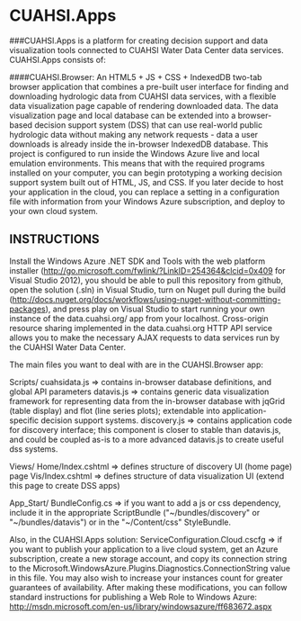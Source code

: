 CUAHSI.Apps
===========

###CUAHSI.Apps is a platform for creating decision support and data visualization tools connected to CUAHSI Water Data Center data services. CUAHSI.Apps consists of:

####CUAHSI.Browser: 
An HTML5 + JS + CSS + IndexedDB two-tab browser application that combines a pre-built user interface for finding and downloading hydrologic data from CUAHSI data services, with a flexible data visualization page capable of rendering downloaded data. The data visualization page and local database can be extended into a browser-based decision support system (DSS) that can use real-world public hydrologic data without making any network requests - data a user downloads is already inside the in-browser IndexedDB database. This project is configured to run inside the Windows Azure live and local emulation environments. This means that with the required programs installed on your computer, you can begin prototyping a working decision support system built out of HTML, JS, and CSS. If you later decide to host your application in the cloud, you can replace a setting in a configuration file with information from your Windows Azure subscription, and deploy to your own cloud system.


INSTRUCTIONS
------------

Install the Windows Azure .NET SDK and Tools with the web platform installer (http://go.microsoft.com/fwlink/?LinkID=254364&clcid=0x409 for Visual Studio 2012), you should be able to pull this repository from github, open the solution (.sln) in Visual Studio, turn on Nuget pull during the build (http://docs.nuget.org/docs/workflows/using-nuget-without-committing-packages), and press play on Visual Studio to start running your own instance of the data.cuahsi.org/ app from your localhost. Cross-origin resource sharing implemented in the data.cuahsi.org HTTP API service allows you to make the necessary AJAX requests to data services run by the CUAHSI Water Data Center.

The main files you want to deal with are in the CUAHSI.Browser app:

Scripts/
  cuahsidata.js => contains in-browser database definitions, and global API parameters
  datavis.js => contains generic data visualization framework for representing data from the in-browser database with jqGrid (table display) and flot (line series plots); extendable into application-specific decision support systems.
  discovery.js => contains application code for discovery interface; this component is closer to stable than datavis.js, and could be coupled as-is to a more advanced datavis.js to create useful dss systems.

Views/
  Home/Index.cshtml => defines structure of discovery UI (home page) page
  Vis/Index.cshtml => defines structure of data visualization UI (extend this page to create DSS apps)

App_Start/
  BundleConfig.cs => if you want to add a js or css dependency, include it in the appropriate ScriptBundle ("~/bundles/discovery" or "~/bundles/datavis") or in the "~/Content/css" StyleBundle.

Also, in the CUAHSI.Apps solution:
ServiceConfiguration.Cloud.cscfg => if you want to publish your application to a live cloud system, get an Azure subscription, create a new storage account, and copy its connection string to the Microsoft.WindowsAzure.Plugins.Diagnostics.ConnectionString value in this file. You may also wish to increase your instances count for greater guarantees of availability. After making these modifications, you can follow standard instructions for publishing a Web Role to Windows Azure: http://msdn.microsoft.com/en-us/library/windowsazure/ff683672.aspx
